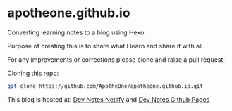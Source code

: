 # apotheone.github.io
Converting learning notes to a blog using Hexo.

Purpose of creating this is to share what I learn and share it with all.

For any improvements or corrections please clone and raise a pull request:

Cloning this repo:
```bash
git clone https://github.com/ApoTheOne/apotheone.github.io.git
```

This blog is hosted at: [Dev Notes Netlify](https://apotheoun.netlify.com/) and [Dev Notes Github Pages](https://apotheone.github.io)
